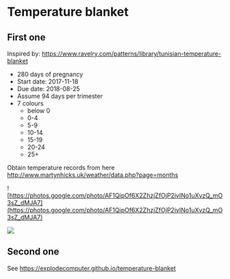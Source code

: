# Temperature blanket

## First one

Inspired by: https://www.ravelry.com/patterns/library/tunisian-temperature-blanket

- 280 days of pregnancy
- Start date: 2017-11-18
- Due date: 2018-08-25
- Assume 94 days per trimester
- 7 colours
    - below 0
    - 0-4
    - 5-9
    - 10-14
    - 15-19
    - 20-24
    - 25+

Obtain temperature records from here  http://www.martynhicks.uk/weather/data.php?page=months

![https://photos.google.com/photo/AF1QipOf6X2ZhzjZfOjP2ivINo1uXvzQ_mO3sZ_dMJA7](https://photos.google.com/photo/AF1QipOf6X2ZhzjZfOjP2ivINo1uXvzQ_mO3sZ_dMJA7)

![](docs/https://photos.google.com/photo/AF1QipOf6X2ZhzjZfOjP2ivINo1uXvzQ_mO3sZ_dMJA7.jpg)

## Second one

See https://explodecomputer.github.io/temperature-blanket